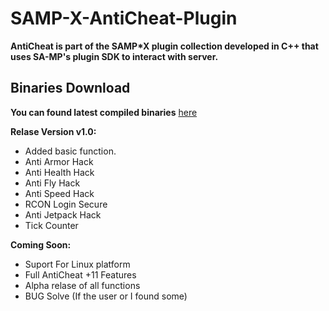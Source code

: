 SAMP-X-AntiCheat-Plugin
=======================

**AntiCheat is part of the SAMP*X plugin collection developed in C++ that uses SA-MP's plugin SDK to interact with server.**

## Binaries Download

**You can found latest compiled binaries** [here](https://github.com/N-Bauer/SAMP-X-AntiCheat-Plugin/releases/)


**Relase Version v1.0:**

* Added basic function.
* Anti Armor Hack
* Anti Health Hack
* Anti Fly Hack
* Anti Speed Hack
* RCON Login Secure
* Anti Jetpack Hack
* Tick Counter

**Coming Soon:**

* Suport For Linux platform
* Full AntiCheat +11 Features
* Alpha relase of all functions
* BUG Solve (If the user or I found some)
